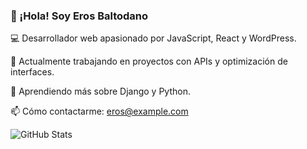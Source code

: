 ### 👋 ¡Hola! Soy Eros Baltodano

💻 Desarrollador web apasionado por JavaScript, React y WordPress.

🔭 Actualmente trabajando en proyectos con APIs y optimización de interfaces.

🌱 Aprendiendo más sobre Django y Python.

📫 Cómo contactarme: eros@example.com

![GitHub Stats](https://github-readme-stats.vercel.app/api?username=erosbaltodano&show_icons=true&theme=radical)
